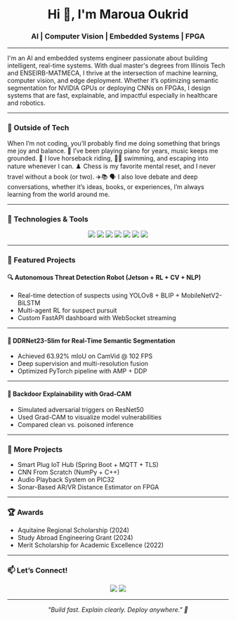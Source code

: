 <h1 align="center">Hi 👋, I'm Maroua Oukrid</h1>
<h3 align="center">AI  | Computer Vision  | Embedded Systems | FPGA </h3>


  
---

I'm an AI and embedded systems engineer passionate about building intelligent, real-time systems. With dual master's degrees from Illinois Tech and ENSEIRB-MATMECA, I thrive at the intersection of machine learning, computer vision, and edge deployment. Whether it’s optimizing semantic segmentation for NVIDIA GPUs or deploying CNNs on FPGAs, I design systems that are fast, explainable, and impactful especially in healthcare and robotics.

---
### 🌿 Outside of Tech

When I’m not coding, you’ll probably find me doing something that brings me joy and balance. 🎼 I’ve been playing piano for years, music keeps me grounded. 🐎 I love horseback riding, 🏊‍♀️ swimming, and escaping into nature whenever I can. ♟️ Chess is my favorite mental reset, and I never travel without a book (or two). ✈️📚
🗣️ I also love debate and deep conversations, whether it’s ideas, books, or experiences, I’m always learning from the world around me.

---
### 🔧 Technologies & Tools

<p align="center">
  <img src="https://img.shields.io/badge/Python-3776AB?style=for-the-badge&logo=python&logoColor=white"/>
  <img src="https://img.shields.io/badge/PyTorch-EE4C2C?style=for-the-badge&logo=pytorch&logoColor=white"/>
  <img src="https://img.shields.io/badge/TensorFlow-FF6F00?style=for-the-badge&logo=tensorflow&logoColor=white"/>
  <img src="https://img.shields.io/badge/FPGA-CrossLinkNX-blue?style=for-the-badge"/>
  <img src="https://img.shields.io/badge/NVIDIA-Jetson-green?style=for-the-badge&logo=nvidia"/>
  <img src="https://img.shields.io/badge/Docker-2496ED?style=for-the-badge&logo=docker&logoColor=white"/>
  <img src="https://img.shields.io/badge/FastAPI-005571?style=for-the-badge&logo=fastapi"/>
</p>

---

### 🚀 Featured Projects

#### 🔍 Autonomous Threat Detection Robot (Jetson + RL + CV + NLP)

-  Real-time detection of suspects using YOLOv8 + BLIP + MobileNetV2-BiLSTM  
-  Multi-agent RL for suspect pursuit  
-   Custom FastAPI dashboard with WebSocket streaming  

---

#### 🎯 DDRNet23-Slim for Real-Time Semantic Segmentation

-  Achieved 63.92% mIoU on CamVid @ 102 FPS  
-  Deep supervision and multi-resolution fusion  
-  Optimized PyTorch pipeline with AMP + DDP  


---

#### 🔐 Backdoor Explainability with Grad-CAM

-  Simulated adversarial triggers on ResNet50  
-  Used Grad-CAM to visualize model vulnerabilities  
-  Compared clean vs. poisoned inference  


---

### 🧰 More Projects
-  Smart Plug IoT Hub (Spring Boot + MQTT + TLS)
-  CNN From Scratch (NumPy + C++)
-  Audio Playback System on PIC32
-  Sonar-Based AR/VR Distance Estimator on FPGA

---

### 🏆 Awards
-  Aquitaine Regional Scholarship (2024)
-  Study Abroad Engineering Grant (2024)
-  Merit Scholarship for Academic Excellence (2022)

---

### 📫 Let’s Connect!

<p align="center">
  <a href="mailto:marouaoukrid56@gmail.com"><img src="https://img.shields.io/badge/Email-marouaoukrid56@gmail.com-D14836?style=flat&logo=gmail&logoColor=white"/></a>
  <a href="https://linkedin.com/in/Maroua-Oukrid"><img src="https://img.shields.io/badge/LinkedIn-Maroua_Oukrid-blue?style=flat&logo=linkedin"/></a>
</p>

---

<p align="center"><i>"Build fast. Explain clearly. Deploy anywhere." 🚀</i></p>
